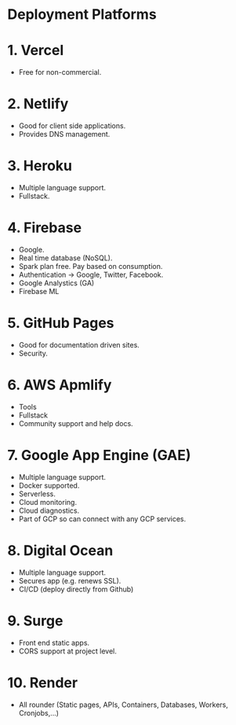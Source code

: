 # Deployment Platforms

# 1. Vercel
- Free for non-commercial.

# 2. Netlify
- Good for client side applications.
- Provides DNS management.

# 3. Heroku
- Multiple language support.
- Fullstack.

# 4. Firebase
- Google.
- Real time database (NoSQL).
- Spark plan free. Pay based on consumption.
- Authentication -> Google, Twitter, Facebook.
- Google Analystics (GA)
- Firebase ML

# 5. GitHub Pages
- Good for documentation driven sites.
- Security.

# 6. AWS Apmlify
- Tools
- Fullstack
- Community support and help docs.

# 7. Google App Engine (GAE)
- Multiple language support.
- Docker supported.
- Serverless.
- Cloud monitoring.
- Cloud diagnostics.
- Part of GCP so can connect with any GCP services.

# 8. Digital Ocean
- Multiple language support.
- Secures app (e.g. renews SSL).
- CI/CD (deploy directly from Github)

# 9. Surge
- Front end static apps.
- CORS support at project level.

# 10. Render
- All rounder (Static pages, APIs, Containers, Databases, Workers, Cronjobs,...)


